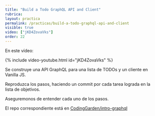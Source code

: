 ```yaml
---
title: "Build a Todo GraphQL API and Client"
rubrica: 
layout: practica
permalink: /practicas/build-a-todo-graphql-api-and-client
visible: true
video: ["jKD4ZovaVks"]
order: 22
---
```



En este vídeo:

{% include video-youtube.html id="jKD4ZovaVks" %}

Se construye una API GraphQL para una lista de TODOs y un cliente en Vanilla JS.

Reproduzca los pasos,  haciendo un commit por cada tarea lograda en la lista de objetivos.

Aseguremonos de entender cada uno de los pasos.

El repo correspondiente está en [CodingGarden/intro-graphql](https://github.com/CodingGarden/intro-graphql)

